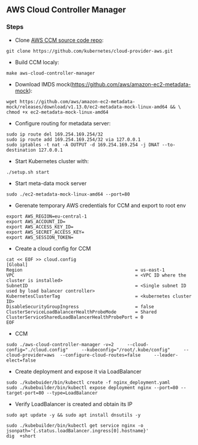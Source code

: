 ## AWS Cloud Controller Manager

### Steps

* Clone [AWS CCM source code repo](https://github.com/kubernetes/cloud-provider-aws):
```
git clone https://github.com/kubernetes/cloud-provider-aws.git
```
* Build CCM localy:
```
make aws-cloud-controller-manager
```

* Download IMDS mock(https://github.com/aws/amazon-ec2-metadata-mock):
```
wget https://github.com/aws/amazon-ec2-metadata-mock/releases/download/v1.13.0/ec2-metadata-mock-linux-amd64 && \
chmod +x ec2-metadata-mock-linux-amd64
```

* Configure routing for metadata server:
```
sudo ip route del 169.254.169.254/32
sudo ip route add 169.254.169.254/32 via 127.0.0.1
sudo iptables -t nat -A OUTPUT -d 169.254.169.254 -j DNAT --to-destination 127.0.0.1
```
* Start Kubernetes cluster with:
```
./setup.sh start
```

* Start meta-data mock server
```
sudo ./ec2-metadata-mock-linux-amd64 --port=80
```

* Gerenate temporary AWS credentials for CCM and export to root env
```
export AWS_REGION=eu-central-1
export AWS_ACCOUNT_ID=
export AWS_ACCESS_KEY_ID=
export AWS_SECRET_ACCESS_KEY=
export AWS_SESSION_TOKEN=
```
* Create a cloud config for CCM
```
cat << EOF >> cloud.config
[Global]
Region                                          = us-east-1
VPC                                             = <VPC ID where the cluster is installed>
SubnetID                                        = <Single subnet ID used by load balancer controller>
KubernetesClusterTag                            = <kubernetes cluster ID>
DisableSecurityGroupIngress                     = false
ClusterServiceLoadBalancerHealthProbeMode       = Shared
ClusterServiceSharedLoadBalancerHealthProbePort = 0
EOF
```
* CCM
```
sudo ./aws-cloud-controller-manager -v=2     --cloud-config="./cloud.config"     --kubeconfig="/root/.kube/config"     --cloud-provider=aws  --configure-cloud-routes=false     --leader-elect=false
```

* Create deployment and expose it via LoadBalancer

```
sudo ./kubebuider/bin/kubectl create -f nginx_deployment.yaml
sudo ./kubebuilder/bin/kubectl expose deployment nginx --port=80 --target-port=80 --type=LoadBalancer
```

* Verify LoadBalancer is created and obtain its IP

```
sudo apt update -y && sudo apt install dnsutils -y

sudo ./kubebuilder/bin/kubectl get service nginx -o jsonpath='{.status.loadBalancer.ingress[0].hostname}'
dig  +short
```